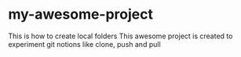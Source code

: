 # my-awesome-project
This is how to create local folders
This awesome project is created to experiment git notions like clone, push and pull
